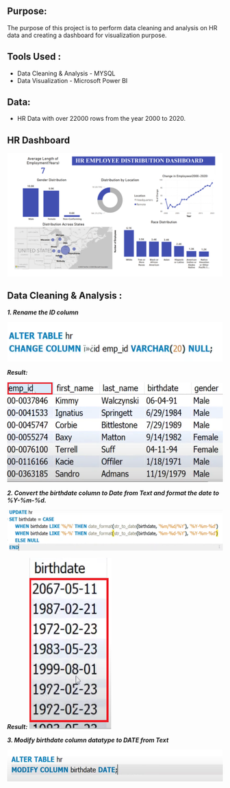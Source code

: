 ## Purpose: 

The purpose of this project is to perform data cleaning and analysis on HR data and creating a dashboard for visualization purpose.

## Tools Used :

- Data Cleaning & Analysis - MYSQL
- Data Visualization - Microsoft Power BI

## Data:

-  HR Data with over 22000 rows from the year 2000 to 2020.

## HR Dashboard

![](images/hr_dashboard.png)

## Data Cleaning & Analysis :

***1. Rename the ID column***

![](images/code_id_rename_col.png)

***Result:***

![](images/id_col_change.png)

***2. Convert the birthdate column to Date from Text and format the date to %Y-%m-%d.***

![](images/code_birthdate_.png)

***Result:***
![](images/birthdate_date_format.png)

***3. Modify birthdate column datatype to DATE from Text***

![](images/birthdate_modify_col.png)





